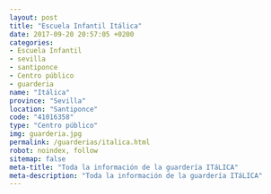 ```yaml
---
layout: post
title: "Escuela Infantil Itálica"
date: 2017-09-20 20:57:05 +0200
categories:
- Escuela Infantil
- sevilla
- santiponce
- Centro público
- guarderia
name: "Itálica"
province: "Sevilla"
location: "Santiponce"
code: "41016358"
type: "Centro público"
img: guarderia.jpg
permalink: /guarderias/italica.html
robot: noindex, follow
sitemap: false
meta-title: "Toda la información de la guardería ITáLICA"
meta-description: "Toda la información de la guardería ITáLICA"
---
```

